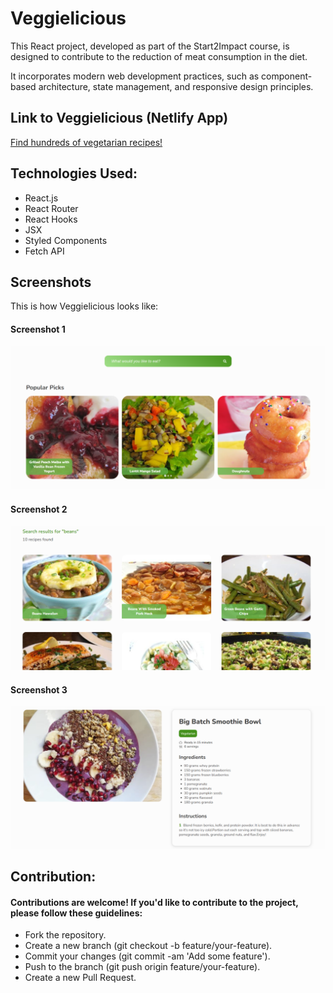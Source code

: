 # Veggielicious

This React project, developed as part of the Start2Impact course, is designed to contribute to the reduction of meat consumption in the diet. 

It incorporates modern web development practices, such as component-based architecture, state management, and responsive design principles.

## Link to Veggielicious (Netlify App)

[Find hundreds of vegetarian recipes!](https://veggielicious-react-project.netlify.app/)

## Technologies Used:
- React.js
- React Router
- React Hooks
- JSX
- Styled Components
- Fetch API

## Screenshots

This is how Veggielicious looks like:

#### Screenshot 1
![Screenshot](src/assets/screenshots/screenshot1.png)

#### Screenshot 2
![Screenshot](src/assets/screenshots/Screenshot2.png)

#### Screenshot 3
![Screenshot](src/assets/screenshots/Screenshot3.png)

## Contribution:

#### Contributions are welcome! If you'd like to contribute to the project, please follow these guidelines:

- Fork the repository.
- Create a new branch (git checkout -b feature/your-feature).
- Commit your changes (git commit -am 'Add some feature').
- Push to the branch (git push origin feature/your-feature).
- Create a new Pull Request.
